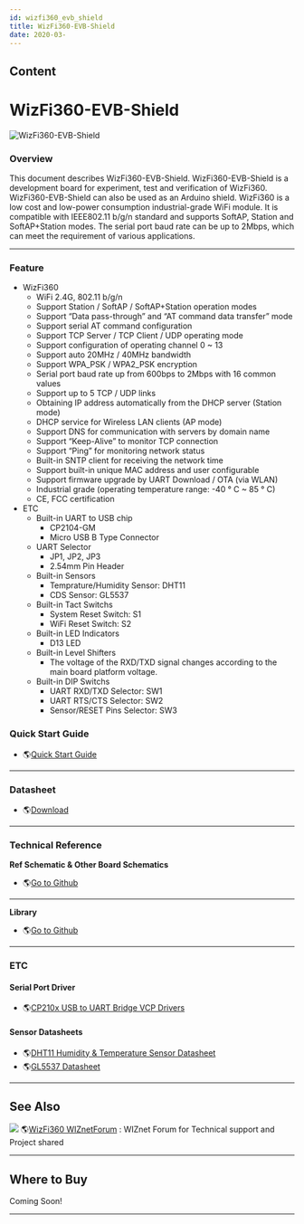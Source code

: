 ```yaml
---
id: wizfi360_evb_shield
title: WizFi360-EVB-Shield
date: 2020-03-
---
```



## Content
# WizFi360-EVB-Shield

![WizFi360-EVB-Shield](/document_framework/img/products/wizfi360/wizfi360-evb.jpg)

### Overview

This document describes WizFi360-EVB-Shield. WizFi360-EVB-Shield is a
development board for experiment, test and verification of WizFi360.
WizFi360-EVB-Shield can also be used as an Arduino shield. WizFi360 is a
low cost and low-power consumption industrial-grade WiFi module. It is
compatible with IEEE802.11 b/g/n standard and supports SoftAP, Station
and SoftAP+Station modes. The serial port baud rate can be up to 2Mbps,
which can meet the requirement of various applications.

-----

### Feature

  - WizFi360
      - WiFi 2.4G, 802.11 b/g/n
      - Support Station / SoftAP / SoftAP+Station operation modes
      - Support “Data pass-through” and “AT command data transfer” mode
      - Support serial AT command configuration
      - Support TCP Server / TCP Client / UDP operating mode
      - Support configuration of operating channel 0 \~ 13
      - Support auto 20MHz / 40MHz bandwidth
      - Support WPA\_PSK / WPA2\_PSK encryption
      - Serial port baud rate up from 600bps to 2Mbps with 16 common
        values
      - Support up to 5 TCP / UDP links
      - Obtaining IP address automatically from the DHCP server (Station
        mode)
      - DHCP service for Wireless LAN clients (AP mode)
      - Support DNS for communication with servers by domain name
      - Support “Keep-Alive” to monitor TCP connection
      - Support “Ping” for monitoring network status
      - Built-in SNTP client for receiving the network time
      - Support built-in unique MAC address and user configurable
      - Support firmware upgrade by UART Download / OTA (via WLAN)
      - Industrial grade (operating temperature range: -40 ° C \~ 85 °
        C)
      - CE, FCC certification 
  - ETC
      - Built-in UART to USB chip
          - CP2104-GM
          - Micro USB B Type Connector
      - UART Selector
          - JP1, JP2, JP3
          - 2.54mm Pin Header
      - Built-in Sensors
          - Temprature/Humidity Sensor: DHT11
          - CDS Sensor: GL5537
      - Built-in Tact Switchs
          - System Reset Switch: S1
          - WiFi Reset Switch: S2
      - Built-in LED Indicators
          - D13 LED
      - Built-in Level Shifters
          - The voltage of the RXD/TXD signal changes according to the
            main board platform voltage.
      - Built-in DIP Switchs
          - UART RXD/TXD Selector: SW1
          - UART RTS/CTS Selector: SW2
          - Sensor/RESET Pins Selector: SW3
### Quick Start Guide

  - 🌎[Quick Start
    Guide](Documents.md)

-----

### Datasheet

  - 🌎[Download](Documents.md)

-----

### Technical Reference

**Ref Schematic & Other Board Schematics**

  - 🌎[Go to
    Github](https://github.com/Wiznet/Hardware-Files-of-WIZnet/tree/master/07_WizFi_Module/WizFi360-EVB-Shield)

-----

**Library**

  - 🌎[Go to Github](https://github.com/wizfi/Release)

-----

### ETC

#### Serial Port Driver

  - 🌎[CP210x USB to UART Bridge VCP
    Drivers](http://www.silabs.com/products/development-tools/software/usb-to-uart-bridge-vcp-drivers)

#### Sensor Datasheets

  - 🌎[DHT11 Humidity & Temperature Sensor
    Datasheet](http://www.micropik.com/PDF/dht11.pdf)
  - 🌎[GL5537
    Datasheet](https://www.kth.se/social/files/54ef17dbf27654753f437c56/GL5537.pdf)

-----

## See Also

![](/products/w5500/w5500_evb/icons/link.png) 🌎[WizFi360
WIZnetForum](https://forum.wiznet.io/c/wifi-module/wizfi360) : WIZnet
Forum for Technical support and Project shared

-----

## Where to Buy



Coming Soon\!


-----
